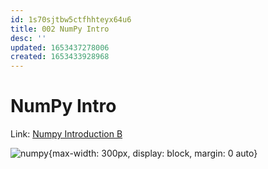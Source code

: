 ```yaml
---
id: 1s70sjtbw5ctfhhteyx64u6
title: 002 NumPy Intro
desc: ''
updated: 1653437278006
created: 1653433928968
---
```

# NumPy Intro

Link: [Numpy Introduction B](https://www.freecodecamp.org/learn/data-analysis-with-python/data-analysis-with-python-course/numpy-introduction-b)

![numpy](https://camo.githubusercontent.com/f2feeac81e3c55f8daf75887a2c6041642496106ada557416cbb95d25cb9d599/68747470733a2f2f646f63732e676f6f676c652e636f6d2f64726177696e67732f642f652f32504143582d3176546b44744b594d5556647066566233545470725f387272567470616c32644f6b6e5555454f753835774a315269747a484866356e734a717a314f30536e5474384277674a6a78584d5958794971732f7075623f773d37323626683d333936){max-width: 300px, display: block, margin: 0 auto}